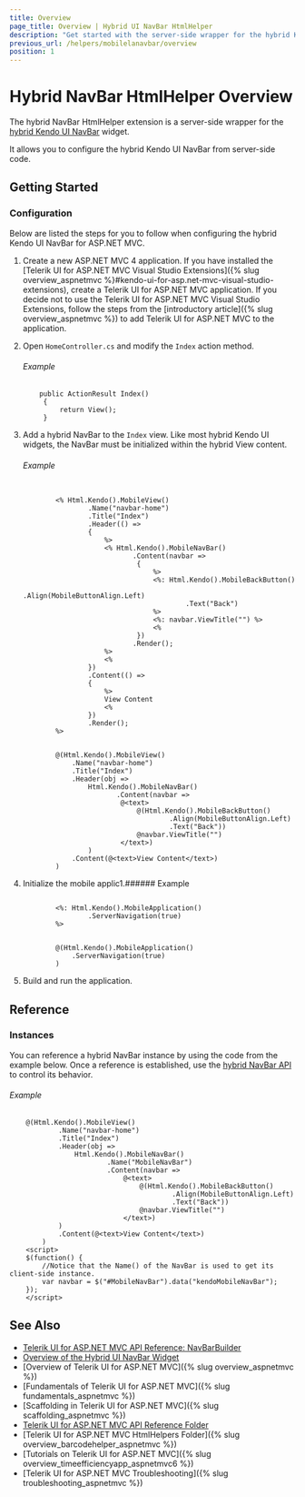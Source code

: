 ```yaml
---
title: Overview
page_title: Overview | Hybrid UI NavBar HtmlHelper
description: "Get started with the server-side wrapper for the hybrid Kendo UI NavBar widget for ASP.NET MVC."
previous_url: /helpers/mobilelanavbar/overview
position: 1
---
```


# Hybrid NavBar HtmlHelper Overview

The hybrid NavBar HtmlHelper extension is a server-side wrapper for the [hybrid Kendo UI NavBar](http://demos.telerik.com/kendo-ui/m/index#navbar/index) widget.

It allows you to configure the hybrid Kendo UI NavBar from server-side code.

## Getting Started

### Configuration

Below are listed the steps for you to follow when configuring the hybrid Kendo UI NavBar for ASP.NET MVC.

1. Create a new ASP.NET MVC 4 application. If you have installed the [Telerik UI for ASP.NET MVC Visual Studio Extensions]({% slug overview_aspnetmvc %}#kendo-ui-for-asp.net-mvc-visual-studio-extensions), create a Telerik UI for ASP.NET MVC application. If you decide not to use the Telerik UI for ASP.NET MVC Visual Studio Extensions, follow the steps from the [introductory article]({% slug overview_aspnetmvc %}) to add Telerik UI for ASP.NET MVC to the application.

1. Open `HomeController.cs` and modify the `Index` action method.

    ###### Example

           public ActionResult Index()
            {
                return View();
            }

1. Add a hybrid NavBar to the `Index` view. Like most hybrid Kendo UI widgets, the NavBar must be initialized within the hybrid View content.

    ###### Example

    ```tab-ASPX

            <% Html.Kendo().MobileView()
                    .Name("navbar-home")
                    .Title("Index")
                    .Header(() =>
                    {
                        %>
                        <% Html.Kendo().MobileNavBar()
                               .Content(navbar =>
                                {
                                    %>
                                    <%: Html.Kendo().MobileBackButton()
                                            .Align(MobileButtonAlign.Left)
                                            .Text("Back")
                                    %>
                                    <%: navbar.ViewTitle("") %>
                                    <%
                                })
                               .Render();
                        %>
                        <%
                    })
                    .Content(() =>
                    {
                        %>
                        View Content
                        <%
                    })
                    .Render();
            %>
    ```
    ```tab-Razor

            @(Html.Kendo().MobileView()
                .Name("navbar-home")
                .Title("Index")
                .Header(obj =>
                    Html.Kendo().MobileNavBar()
                           .Content(navbar =>
                            @<text>
                                @(Html.Kendo().MobileBackButton()
                                        .Align(MobileButtonAlign.Left)
                                        .Text("Back"))
                                @navbar.ViewTitle("")
                            </text>)
                    )
                .Content(@<text>View Content</text>)
            )
    ```

1. Initialize the mobile applic1.###### Example

    ```tab-ASPX

            <%: Html.Kendo().MobileApplication()
                    .ServerNavigation(true)
            %>
    ```
    ```tab-Razor

            @(Html.Kendo().MobileApplication()
                .ServerNavigation(true)
            )
    ```

1. Build and run the application.

## Reference

### Instances

You can reference a hybrid NavBar instance by using the code from the example below. Once a reference is established, use the [hybrid NavBar API](https://docs.telerik.com/kendo-ui/api/javascript/mobile/ui/navbar#methods) to control its behavior.

###### Example

        @(Html.Kendo().MobileView()
                .Name("navbar-home")
                .Title("Index")
                .Header(obj =>
                    Html.Kendo().MobileNavBar()
                            .Name("MobileNavBar")
                            .Content(navbar =>
                                @<text>
                                    @(Html.Kendo().MobileBackButton()
                                            .Align(MobileButtonAlign.Left)
                                            .Text("Back"))
                                    @navbar.ViewTitle("")
                                </text>)
                )
                .Content(@<text>View Content</text>)
            )
        <script>
        $(function() {
            //Notice that the Name() of the NavBar is used to get its client-side instance.
            var navbar = $("#MobileNavBar").data("kendoMobileNavBar");
        });
        </script>

## See Also

* [Telerik UI for ASP.NET MVC API Reference: NavBarBuilder](http://docs.telerik.com/aspnet-mvc/api/Kendo.Mvc.UI.Fluent/MobileNavBarBuilder)
* [Overview of the Hybrid UI NavBar Widget](http://docs.telerik.com/kendo-ui/controls/hybrid/navbar/navbar)
* [Overview of Telerik UI for ASP.NET MVC]({% slug overview_aspnetmvc %})
* [Fundamentals of Telerik UI for ASP.NET MVC]({% slug fundamentals_aspnetmvc %})
* [Scaffolding in Telerik UI for ASP.NET MVC]({% slug scaffolding_aspnetmvc %})
* [Telerik UI for ASP.NET MVC API Reference Folder](/api/Kendo.Mvc/AggregateFunction)
* [Telerik UI for ASP.NET MVC HtmlHelpers Folder]({% slug overview_barcodehelper_aspnetmvc %})
* [Tutorials on Telerik UI for ASP.NET MVC]({% slug overview_timeefficiencyapp_aspnetmvc6 %})
* [Telerik UI for ASP.NET MVC Troubleshooting]({% slug troubleshooting_aspnetmvc %})
